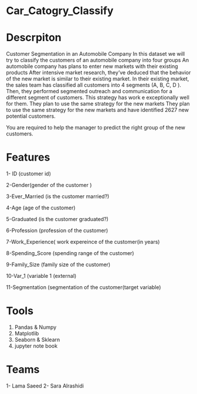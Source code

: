 # Car_Catogry_Classify

  # Descrpiton 

Customer Segmentation in an Automobile Company
In this dataset we will try to classify the customers of an automobile company into four groups
An automobile company has plans to enter new markets with their existing products After intensive market research, they’ve deduced that the behavior of the new market is similar to their existing market. 
In their existing market, the sales team has classified all customers into 4 segments (A, B, C, D ). Then, they performed segmented outreach and communication for a different segment of customers. This strategy has work e exceptionally well for them. They plan to use the same strategy for the new markets
They plan to use the same strategy for the new markets and have identified 2627 new potential customers.

You are required to help the manager to predict the right group of the new customers.

 # Features

1- ID (customer id)

2-Gender(gender of the customer )

3-Ever_Married (is the customer married?)

4-Age (age of the customer)

5-Graduated (is the customer graduated?)

6-Profession (profession of the customer)

7-Work_Experience( work expereince of the customer(in years)

8-Spending_Score (spending range of the customer)

9-Family_Size (family size of the customer)

10-Var_1 (variable 1 (external)

11-Segmentation (segmentation of the customer(target variable)

  # Tools


<ol>
<li>  Pandas & Numpy   </li>

<li> Matplotlib  </li>

   <li> Seaborn &  Sklearn  </li>
 <li> jupyter note book </li>
</ol>


 # Teams

 1- Lama Saeed
 2- Sara Alrashidi
